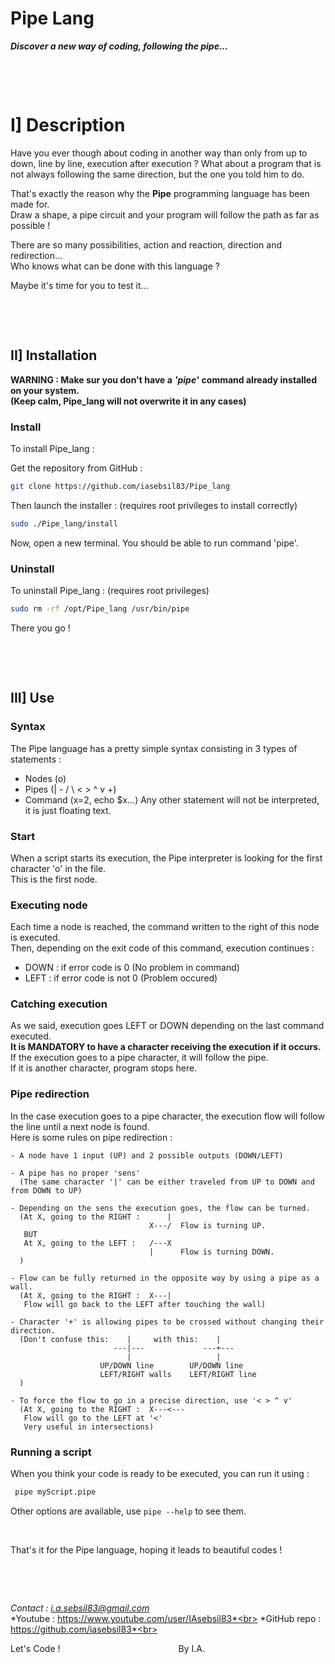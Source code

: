 # **Pipe Lang**

***Discover a new way of coding, following the pipe...***

&nbsp;

&nbsp;



# I] Description

Have you ever though about coding in another way than only from up to down, line by line, execution after execution ?
What about a program that is not always following the same direction, but the one you told him to do.

That's exactly the reason why the **Pipe** programming language has been made for. <br>
Draw a shape, a pipe circuit and your program will follow the path as far as possible !

There are so many possibilities, action and reaction, direction and redirection...<br>
Who knows what can be done with this language ?

Maybe it's time for you to test it...

&nbsp;

&nbsp;



## II] Installation

**WARNING : Make sur you don't have a** ***'pipe'*** **command already installed on your system.**<br>
**(Keep calm, Pipe_lang will not overwrite it in any cases)**

### Install
To install Pipe_lang :

Get the repository from GitHub :
```bash
git clone https://github.com/iasebsil83/Pipe_lang
```
Then launch the installer : (requires root privileges to install correctly)
```bash
sudo ./Pipe_lang/install
```

Now, open a new terminal.
You should be able to run command 'pipe'.

### Uninstall
To uninstall Pipe_lang : (requires root privileges)
```bash
sudo rm -rf /opt/Pipe_lang /usr/bin/pipe
```

There you go !

&nbsp;

&nbsp;



## III] Use

### Syntax
The Pipe language has a pretty simple syntax consisting in 3 types of statements :
 - Nodes   (o)
 - Pipes   (| - / \ < > ^ v +)
 - Command (x=2, echo $x...)
Any other statement will not be interpreted, it is just floating text.

### Start
When a script starts its execution, the Pipe interpreter is looking for the first character 'o' in the file.<br>
This is the first node.

### Executing node
Each time a node is reached, the command written to the right of this node is executed.<br>
Then, depending on the exit code of this command, execution continues :
 - DOWN : if error code is 0     (No problem in command)
 - LEFT : if error code is not 0 (Problem occured)

### Catching execution
As we said, execution goes LEFT or DOWN depending on the last command executed.<br>
**It is MANDATORY to have a character receiving the execution if it occurs.**<br>
If the execution goes to a pipe character, it will follow the pipe.<br>
If it is another character, program stops here.

### Pipe redirection
In the case execution goes to a pipe character, the execution flow will follow the line until a next node is found.<br>
Here is some rules on pipe redirection :
```
- A node have 1 input (UP) and 2 possible outputs (DOWN/LEFT)

- A pipe has no proper 'sens'
  (The same character '|' can be either traveled from UP to DOWN and from DOWN to UP)

- Depending on the sens the execution goes, the flow can be turned.
  (At X, going to the RIGHT :      |
                               X---/  Flow is turning UP.
   BUT
   At X, going to the LEFT :   /---X
                               |      Flow is turning DOWN.
  )

- Flow can be fully returned in the opposite way by using a pipe as a wall.
  (At X, going to the RIGHT :  X---|
   Flow will go back to the LEFT after touching the wall)

- Character '+' is allowing pipes to be crossed without changing their direction.
  (Don't confuse this:    |     with this:    |
                       ---|---             ---+---
                          |                   |
                    UP/DOWN line        UP/DOWN line
                    LEFT/RIGHT walls    LEFT/RIGHT line
  )

- To force the flow to go in a precise direction, use '< > ^ v'
  (At X, going to the RIGHT :  X---<---
   Flow will go to the LEFT at '<'
   Very useful in intersections)
```

### Running a script
When you think your code is ready to be executed, you can run it using :
```bash
 pipe myScript.pipe
```
Other options are available, use `pipe --help` to see them.

&nbsp;

That's it for the Pipe language, hoping it leads to beautiful codes !

&nbsp;

&nbsp;



*Contact     : i.a.sebsil83@gmail.com*<br>
*Youtube     : https://www.youtube.com/user/IAsebsil83*<br>
*GitHub repo : https://github.com/iasebsil83*<br>

Let's Code ! &nbsp;&nbsp;&nbsp;&nbsp;&nbsp;&nbsp;&nbsp;
&nbsp;&nbsp;&nbsp;&nbsp;&nbsp;&nbsp;&nbsp;&nbsp;&nbsp;
&nbsp;&nbsp;&nbsp;&nbsp;&nbsp;&nbsp;&nbsp;&nbsp;&nbsp;
&nbsp;&nbsp;&nbsp;&nbsp;&nbsp;&nbsp;&nbsp;&nbsp;&nbsp;
&nbsp;&nbsp;&nbsp;&nbsp;&nbsp;&nbsp;&nbsp;&nbsp;&nbsp;By I.A.

